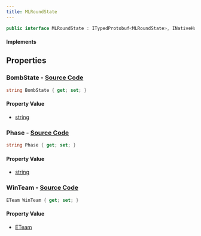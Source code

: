 ```yaml
---
title: MLRoundState
---
```


```csharp
public interface MLRoundState : ITypedProtobuf<MLRoundState>, INativeHandle
```

#### Implements

## Properties

### **BombState** - [Source Code](https://github.com/swiftly-solution/swiftlys2/blob/main/managed/src/SwiftlyS2.Generated/Protobufs/Interfaces/MLRoundState.cs#L19)

```csharp
string BombState { get; set; }
```

#### Property Value

- [string](https://learn.microsoft.com/dotnet/api/system.string)

### **Phase** - [Source Code](https://github.com/swiftly-solution/swiftlys2/blob/main/managed/src/SwiftlyS2.Generated/Protobufs/Interfaces/MLRoundState.cs#L13)

```csharp
string Phase { get; set; }
```

#### Property Value

- [string](https://learn.microsoft.com/dotnet/api/system.string)

### **WinTeam** - [Source Code](https://github.com/swiftly-solution/swiftlys2/blob/main/managed/src/SwiftlyS2.Generated/Protobufs/Interfaces/MLRoundState.cs#L16)

```csharp
ETeam WinTeam { get; set; }
```

#### Property Value

- [ETeam](/docs/api/shared/protobufdefinitions/eteam)

